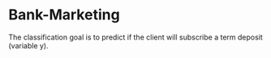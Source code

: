 # Bank-Marketing
The classification goal is to predict if the client will subscribe a term deposit (variable y).
